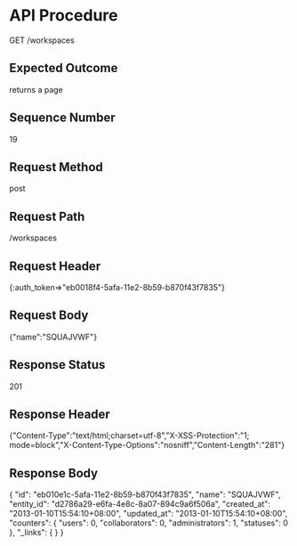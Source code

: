 # API Procedure
GET /workspaces
## Expected Outcome
returns a page
## Sequence Number
19
## Request Method
post
## Request Path
/workspaces
## Request Header
{:auth_token=>"eb0018f4-5afa-11e2-8b59-b870f43f7835"}
## Request Body
{"name":"SQUAJVWF"}

## Response Status
201
## Response Header
{"Content-Type":"text/html;charset=utf-8","X-XSS-Protection":"1; mode=block","X-Content-Type-Options":"nosniff","Content-Length":"281"}

## Response Body
{
  "id": "eb010e1c-5afa-11e2-8b59-b870f43f7835",
  "name": "SQUAJVWF",
  "entity_id": "d2786a29-e6fa-4e8c-8a07-894c9a6f506a",
  "created_at": "2013-01-10T15:54:10+08:00",
  "updated_at": "2013-01-10T15:54:10+08:00",
  "counters": {
    "users": 0,
    "collaborators": 0,
    "administrators": 1,
    "statuses": 0
  },
  "_links": {
  }
}

